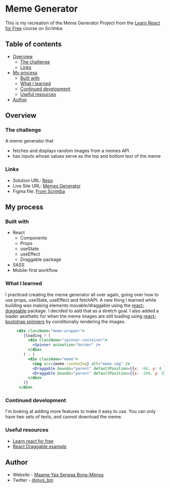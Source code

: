 # Meme Generator

This is my recreation of the Meme Generator Project from the [Learn React for Free](https://scrimba.com/learn/learnreact) course on Scrimba

## Table of contents

- [Overview](#overview)
  - [The challenge](#the-challenge)
  - [Links](#links)
- [My process](#my-process)
  - [Built with](#built-with)
  - [What I learned](#what-i-learned)
  - [Continued development](#continued-development)
  - [Useful resources](#useful-resources)
- [Author](#author)


## Overview

### The challenge

A meme generator that 
- fetches and displays random images from a memes API
- has inputs whose values serve as the top and bottom text of the meme


### Links

- Solution URL: [Repo](https://github.com/mbonamensa/practice-meme_generator)
- Live Site URL: [Memes Generator](https://mbonamensa.github.io/practice-meme_generator/)
- Figma file: [From Scrimba](https://www.figma.com/file/MoLwFPHNHJVrzdFurxHzNV/Meme-Generator?node-id=0%3A1)

## My process

### Built with

- React
    - Components
    - Props
    - useState
    - useEffect
    - Draggable package
- SASS
- Mobile-first workflow

### What I learned

I practiced creating the meme generator all over again, going over how to use props, useState, useEffect and fetchAPI. A new thing I learned while building was making elements movable/draggable using the [react-draggable](https://npm.io/package/react-draggable) package. I decided to add that as a stretch goal. I also added a loader aesthetic for when the meme images are still loading using [react-bootstrap spinners](https://react-bootstrap.github.io/components/spinners/) by conditionally rendering the images.


```jsx
     <div className="meme-wrapper">
        {loading ? (
          <div className="spinner-container">
            <Spinner animation="border" />
          </div>
        ) : (
          <div className="meme">
            <img src={meme.randomImg} alt="meme-img" />
            <Draggable bounds="parent" defaultPosition={{x: -66, y: 0 }}><p className="top-text">{meme.topText}</p></Draggable>
            <Draggable bounds="parent" defaultPosition={{x: -100, y: 0}}><p className="bottom-text">{meme.bottomText}</p></Draggable>
          </div>
        )}
      </div>
```


### Continued development

I'm looking at adding more features to make it easy to use. 
You can only have two sets of texts, and cannot download the meme.

### Useful resources

- [Learn react for free](https://scrimba.com/learn/learnreact) 
- [React Draggable example](https://github.com/react-grid-layout/react-draggable/blob/master//example/example.js) 


## Author

- Website - [Maame Yaa Serwaa Bona-Mensa](https://mbonamensa.netlify.app)
- Twitter - [@mys_bm](https://www.twitter.com/mys_bm)

